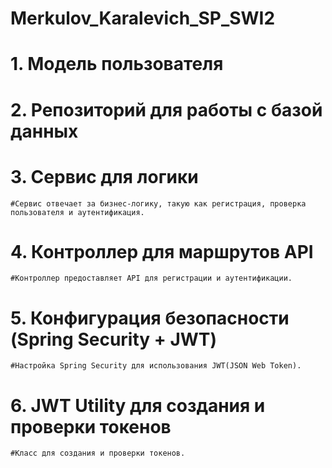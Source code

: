 # Merkulov_Karalevich_SP_SWI2


# 1. Модель пользователя
# 2. Репозиторий для работы с базой данных
# 3. Сервис для логики
    #Сервис отвечает за бизнес-логику, такую как регистрация, проверка пользователя и аутентификация.
# 4. Контроллер для маршрутов API
    #Контроллер предоставляет API для регистрации и аутентификации.
# 5. Конфигурация безопасности (Spring Security + JWT)
    #Настройка Spring Security для использования JWT(JSON Web Token).
# 6. JWT Utility для создания и проверки токенов
    #Класс для создания и проверки токенов.

